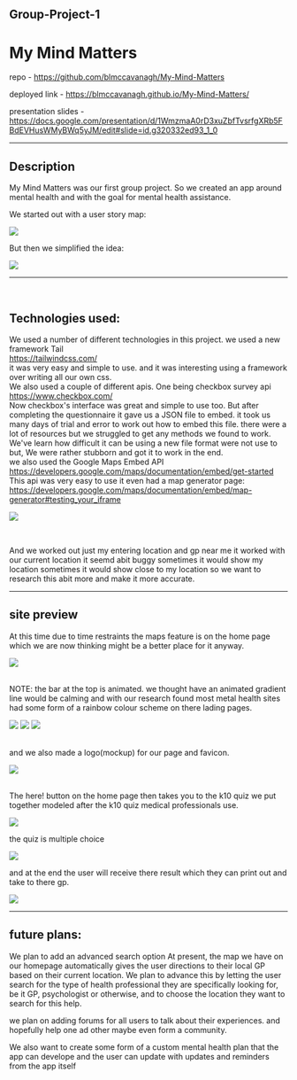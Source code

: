 ## Group-Project-1
# My Mind Matters 

repo - https://github.com/blmccavanagh/My-Mind-Matters

deployed link - https://blmccavanagh.github.io/My-Mind-Matters/

presentation slides - https://docs.google.com/presentation/d/1WmzmaA0rD3xuZbfTvsrfgXRb5FBdEVHusWMyBWq5yJM/edit#slide=id.g320332ed93_1_0

---

## Description 
My Mind Matters was our first group project. So we created an app around mental health and with the goal for mental health assistance. 

We started out with a user story map: 

![](assets/READ-ME-screenshots/user-story-map-01.png)

But then we simplified the idea:

![](assets/READ-ME-screenshots/user-story-map-02.png)

---
<br>

## Technologies used:

We used a number of different technologies in this project. we used a new framework Tail <br> 
https://tailwindcss.com/ 
<br>
it was very easy and simple to use. and it was interesting using a framework over writing all our own css. <br>
We also used a couple of different apis. One being checkbox survey api 
<br> 
https://www.checkbox.com/ 
<br> 
Now checkbox's interface was great and simple to use too. But after completing the questionnaire it gave us a JSON file to embed. it took us many days of trial and error to work out how to embed this file. there were a lot of resources but we struggled to get any methods we found to work. We've learn how difficult it can be using a new file format were not use to but, We were rather stubborn and got it to work in the end. 
<br> 
we also used the Google Maps Embed API 
<br>
https://developers.google.com/maps/documentation/embed/get-started 
<br>
This api was very easy to use it even had a map generator page: https://developers.google.com/maps/documentation/embed/map-generator#testing_your_iframe 

![](assets/READ-ME-screenshots/maps-preveiw.png) 

<br>

And we worked out just my entering location and gp near me it worked with our current location it seemd abit buggy sometimes it would show my location sometimes it would show close to my location so we want to research this abit more and make it more accurate.
<br>

---

## site preview

At this time due to time restraints the maps feature is on the home page which we are now thinking might be a better place for it anyway. 
<br>

![](assets/READ-ME-screenshots/my-mind-matters-webpage.png)

<br>
NOTE: the bar at the top is animated. we thought have an animated gradient line would be calming and with our research found most metal health sites had some form of a rainbow colour scheme on there lading pages.

![](assets/READ-ME-screenshots/line-01.png)
![](assets/READ-ME-screenshots/line-02.png)
![](assets/READ-ME-screenshots/line-03.png)

<br>
and we also made a logo(mockup) for our page and favicon.

![](assets/images/MMM-logo-mockup-grad-bigger.png)

<br>
The here! button on the home page then takes you to the k10 quiz we put together modeled after the k10 quiz medical professionals use.
<br>

![](assets/READ-ME-screenshots/k10-01.png)
<p> the quiz is multiple choice </p>

![](assets/READ-ME-screenshots/k10-02.png)
<p> and at the end the user will receive there result which they can print out and take to there gp.</p>

![](assets/READ-ME-screenshots/k10-03.png)

---

## future plans: 

<p>We plan to add an advanced search option At present, the map we have on our homepage automatically gives the user directions to their local GP based on their current location. We plan to advance this by letting the user search for the type of health professional they are specifically looking for, be it GP, psychologist or otherwise, and to choose the location they want to search for this help.</p> 
<p>we plan on adding forums for all users to talk about their experiences. and hopefully help one ad other maybe even form a community. </p>
<p>We also want to create some form of a custom mental health plan that the app can develope and the user can update with updates and reminders from the app itself </p>